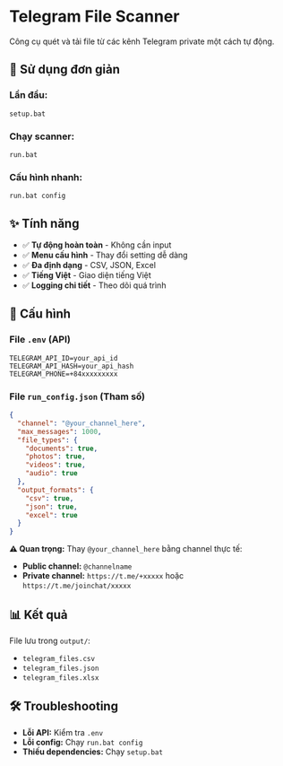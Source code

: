 # Telegram File Scanner

Công cụ quét và tải file từ các kênh Telegram private một cách tự động.

## 🚀 Sử dụng đơn giản

### Lần đầu:
```batch
setup.bat
```

### Chạy scanner:
```batch
run.bat
```

### Cấu hình nhanh:
```batch
run.bat config
```

## ✨ Tính năng

- ✅ **Tự động hoàn toàn** - Không cần input
- ✅ **Menu cấu hình** - Thay đổi setting dễ dàng  
- ✅ **Đa định dạng** - CSV, JSON, Excel
- ✅ **Tiếng Việt** - Giao diện tiếng Việt
- ✅ **Logging chi tiết** - Theo dõi quá trình

## 📁 Cấu hình

### File `.env` (API)
```env
TELEGRAM_API_ID=your_api_id
TELEGRAM_API_HASH=your_api_hash  
TELEGRAM_PHONE=+84xxxxxxxxx
```

### File `run_config.json` (Tham số)
```json
{
  "channel": "@your_channel_here",
  "max_messages": 1000,
  "file_types": {
    "documents": true,
    "photos": true,
    "videos": true,
    "audio": true
  },
  "output_formats": {
    "csv": true,
    "json": true,
    "excel": true
  }
}
```

**⚠️ Quan trọng:** Thay `@your_channel_here` bằng channel thực tế:
- **Public channel:** `@channelname`
- **Private channel:** `https://t.me/+xxxxx` hoặc `https://t.me/joinchat/xxxxx`

## 📊 Kết quả

File lưu trong `output/`:
- `telegram_files.csv`
- `telegram_files.json`  
- `telegram_files.xlsx`

## 🛠️ Troubleshooting

- **Lỗi API:** Kiểm tra `.env`
- **Lỗi config:** Chạy `run.bat config`
- **Thiếu dependencies:** Chạy `setup.bat`
